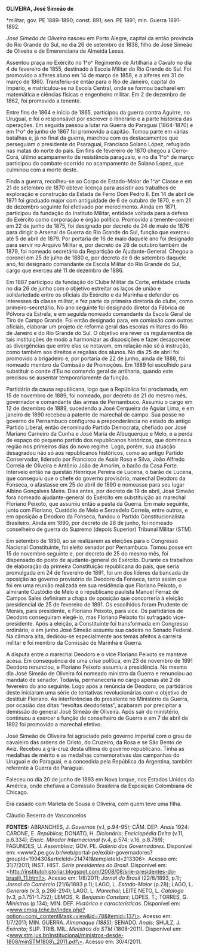 **OLIVEIRA, José Simeão de**

\*militar; gov. PE 1889-1890; const. 891; sen. PE 1891; min. Guerra
1891-1892.

*José Simeão de Oliveira* nasceu em Porto Alegre, capital da então
província do Rio Grande do Sul, no dia 26 de setembro de 1838, filho de
José Simeão de Oliveira e de Emerenciana de Almeida Lessa.

Assentou praça no Exército no 1^o^ Regimento de Artilharia a Cavalo no
dia 4 de fevereiro de 1855, destinado à Escola Militar do Rio Grande do
Sul. Foi promovido a alferes aluno em 14 de março de 1858, e a alferes
em 31 de março de 1860. Transferiu-se então para o Rio de Janeiro,
capital do Império, e matriculou-se na Escola Central, onde se formou
bacharel em matemática e ciências físicas e engenheiro militar. Em 2 de
dezembro de 1862, foi promovido a tenente.

Entre fins de 1864 e início de 1865, participou da guerra contra
Aguirre, no Uruguai, e foi o responsável por escrever o itinerário e a
parte histórica das operações. Em seguida passou a lutar na Guerra do
Paraguai (1864-1870) e em 1^o^ de junho de 1867 foi promovido a capitão.
Tomou parte em várias batalhas e, já no final da guerra, marchou com os
destacamentos que perseguiam o presidente do Psaraguai, Francisco Solano
López, refugiado nas matas do norte do país. Em fins de fevereiro de
1870 chegou a Cerro-Corá, último acampamento de resistência paraguaio, e
no dia 1^o^ de março participou do combate ocorrido no acampamento de
Solano Lopez, que culminou com a morte deste.

Finda a guerra, recolheu-se ao Corpo de Estado-Maior de 1^a^ Classe e em
21 de setembro de 1870 obteve licença para assistir aos trabalhos de
exploração e construção da Estada de Ferro Dom Pedro II. Em 14 de abril
de 1871 foi graduado major com antiguidade de 6 de outubro de 1870, e em
21 de dezembro seguinte foi efetivado por merecimento. Ainda em 1871,
participou da fundação do Instituto Militar, entidade voltada para a
defesa do Exército como corporação e órgão político. Promovido a
tenente-coronel em 22 de junho de 1875, foi designado por decreto de 24
de maio de 1876 para dirigir o Arsenal de Guerra do Rio Grande do Sul,
função que exerceu até 5 de abril de 1879. Por portaria de 16 de maio
daquele ano foi designado para servir no Arquivo Militar e, por decreto
de 28 de outubro também de 1879, foi nomeado secretário da Repartição de
Ajudante-General. Chegou a coronel em 25 de julho de 1880 e, por decreto
de 6 de setembro daquele ano, foi designado comandante da Escola Militar
do Rio Grande do Sul, cargo que exerceu até 11 de dezembro de 1886.

Em 1887 participou da fundação do Clube Militar da Corte, entidade
criada no dia 26 de junho com o objetivo estreitar os laços de união e
solidariedade entre os oficiais do Exército e da Marinha e defender os
interesses da classe militar, e fez parte da primeira diretoria do
clube, como primeiro-secretário. No ano seguinte foi designado diretor
da Fábrica de Pólvora da Estrela, e em seguida nomeado comandante da
Escola Geral de Tiro de Campo Grande. Foi então designado para, em
comissão com outros oficiais, elaborar um projeto de reforma geral das
escolas militares do Rio de Janeiro e do Rio Grande do Sul. O objetivo
era rever os regulamentos de tais instituições de modo a harmonizar as
disposições e fazer desaparecer as divergências que entre elas se
notavam, em relação não só à instrução, como também aos direitos e
regalias dos alunos. No dia 25 de abril foi promovido a brigadeiro e,
por portaria de 22 de junho, ainda de 1888, foi nomeado membro da
Comissão de Promoções. Em 1889 foi escolhido para substituir o conde
d’Eu no comando geral de artilharia, quando este precisou se ausentar
temporariamente da função.

Partidário da causa republicana, logo que a República foi proclamada, em
15 de novembro de 1889, foi nomeado, por decreto de 21 do mesmo mês,
governador e comandante das armas de Pernambuco. Assumiu o cargo em 12
de dezembro de 1889, sucedendo a José Cerqueira de Aguiar Lima, e em
janeiro de 1890 recebeu a patente de marechal de campo. Sua posse no
governo de Pernambuco configurou a preponderância no estado do antigo
Partido Liberal, então denominado Partido Democrata, chefiado por José
Mariano Carneiro da Cunha e José Maria de Albuquerque e Melo, e a perda
de espaço do pequeno partido dos republicanos históricos, que dominou a
região nos primeiros dias do novo regime. Logo, porém, sua atuação
desagradou não só aos republicanos históricos, como ao antigo Partido
Conservador, liderado por Francisco de Assis Rosa e Silva, João Alfredo
Correia de Oliveira e Antônio João de Amorim, o barão da Casa Forte.
Interveio então na questão Henrique Pereira de Lucena, o barão de
Lucena, que conseguiu que o chefe do governo provisório, marechal
Deodoro da Fonseca, o afastasse em 25 de abril de 1890 e nomeasse para
seu lugar Albino Gonçalves Meira. Dias antes, por decreto de 19 de
abril, José Simeão fora nomeado ajudante-general do Exército em
substituição ao marechal Floriano Peixoto, que assumiu então a pasta da
Guerra. Em maio seguinte, junto com Floriano, Custódio de Melo e
Serzedelo Correia, entre outros, e em oposição a Deodoro da Fonseca,
fundou o Partido Constitucionalista Brasileiro. Ainda em 1890, por
decreto de 28 de junho, foi nomeado conselheiro de guerra do Supremo
(depois Superior) Tribunal Militar (STM).

Em setembro de 1890, ao se realizarem as eleições para o Congresso
Nacional Constituinte, foi eleito senador por Pernambuco. Tomou posse em
15 de novembro seguinte e, por decreto de 25 do mesmo mês, foi
dispensado do posto de ajudante-general do Exército. Durante os
trabalhos de elaboração da primeira Constituição republicana do país,
que seria promulgada em 24 de fevereiro de 1891, foi um dos líderes da
bancada de oposição ao governo provisório de Deodoro da Fonseca, tanto
assim que foi em uma reunião realizada em sua residência que Floriano
Peixoto, o almirante Custódio de Melo e o republicano paulista Manuel
Ferraz de Campos Sales definiram a chapa de oposição que concorreria à
eleição presidencial de 25 de fevereiro de 1891. Os escolhidos foram
Prudente de Morais, para presidente, e Floriano Peixoto, para vice. Os
partidários de Deodoro conseguiram elegê-lo, mas Floriano Peixoto foi
sufragado vice-presidente. Após a eleição, a Constituinte foi
transformada em Congresso ordinário, e em junho José Simeão assumiu sua
cadeira no Senado Federal. Na câmara alta, dedicou-se especialmente aos
temas afeitos à carreira militar e foi membro da Comissão de Marinha e
Guerra.

A disputa entre o marechal Deodoro e o vice Floriano Peixoto se manteve
acesa. Em consequência de uma crise política, em 23 de novembro de 1891
Deodoro renunciou, e Floriano Peixoto assumiu a presidência. No mesmo
dia José Simeão de Oliveira foi nomeado ministro da Guerra e renunciou
ao mandato de senador. Todavia, permaneceria no cargo apenas até 2 de
fevereiro do ano seguinte. Logo após a renúncia de Deodoro, os
partidários deste iniciaram uma série de tentativas revolucionárias com
o objetivo de destituir Floriano. As interferências do presidente no
Ministério da Guerra, por ocasião das ditas “revoltas deodoristas”,
acabaram por precipitar a demissão do general José Simeão de Oliveira.
Após sair do ministério, continuou a exercer a função de conselheiro de
Guerra e em 7 de abril de 1892 foi promovido a marechal efetivo.

José Simeão de Oliveira foi agraciado pelo governo imperial com o grau
de cavaleiro das ordens de Cristo, do Cruzeiro, da Rosa e se São Bento
de Aviz. Recebeu a grã-cruz desta última do governo republicano. Tinha
as medalhas de mérito e as medalhas comemorativas das campanhas do
Uruguai e do Paraguai, e a concedida pela República da Argentina, também
referente à Guerra do Paraguai.

Faleceu no dia 20 de junho de 1893 em Nova Iorque, nos Estados Unidos da
América, onde chefiava a Comissão Brasileira da Exposição Colombiana de
Chicago.

Era casado com Marieta de Sousa e Oliveira, com quem teve uma filha.

Cláudio Beserra de Vasconcelos

**FONTES:** ABRANCHES, J. *Governos* (v.I, p.94-95); CÂM. DEP. *Anais*
1924: CARONE, E. *República*; DONATO, H. *Dicionário*; *Enciclopédia
Delta* (v.11, p.6.334); *Encic. Mirador Internacional* (v.4, p.574;
v.16, p.8.789); FAGUNDES, U. *Assembleia*; GOV. PE. *Galeria dos
Governadores*. Disponível em:
\<www2.pe.gov.br/web/portal-pe/exibir-governadores?groupId=199430&articleId=214741&templateId=213306\>.
Acesso em: 31/7/2011; INST. HIST. *Série presidentes do Brasil*.
Disponível em:
\<http://institutohistoriar.blogspot.com/2008/08/srie-presidentes-do-brasil\_11.html\>.
Acesso em: 1/8/2011; *Jornal do Brasil* (22/6/1893, p.1); *Jornal do
Comércio* (21/6/1893 p.1); LAGO, L. *Estado-Maior* (p.28); LAGO, L.
*Generais* (v.3, p.286-294); LAGO, L. *Marechal*; LEITE NETO, L.
*Catalogo* (v.3, p.1.751-1.752); LEMOS, R. *Benjamin Constant*; LOPES,
T.; TORRES, G. *Ministros* (p.134); MIN. DEF. *Histórico e
características*. Disponível em:
\<www.cmpa.tche.br/index.php?option=com\_content&task=view&id=78&Itemid=137\>.
Acesso em: 1/7/2011; MIN. GUERRA. *Almanaque (1885)*; SENADO. *Anais*;
SHULZ, J. *Exército*; SUP. TRIB. MIL. *Ministros do STM* (1808-2011).
Disponível em:
\<www.stm.jus.br/institucional/ministros-desde-1808/minSTM1808\_2011.pdf\>.
Acesso em: 30/4/2011.
